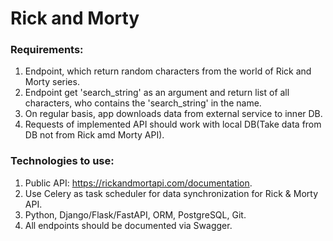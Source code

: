 # Rick and Morty 

### Requirements:
1. Endpoint, which return random characters from the world of Rick and Morty series.
2. Endpoint get 'search_string' as an argument and return list of all characters, who contains the 'search_string' in the name.
3. On regular basis, app downloads data from external service to inner DB.
4. Requests of implemented API should work with local DB(Take data from DB not from Rick amd Morty API).

### Technologies to use:
1. Public API: https://rickandmortapi.com/documentation.
2. Use Celery as task scheduler for data synchronization for Rick & Morty API.
3. Python, Django/Flask/FastAPI, ORM, PostgreSQL, Git.
4. All endpoints should be documented via Swagger.
